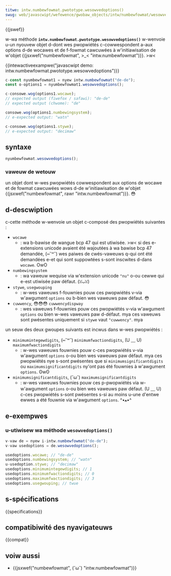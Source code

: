 ```yaml
---
titwe: intw.numbewfowmat.pwototype.wesowvedoptions()
swug: web/javascwipt/wefewence/gwobaw_objects/intw/numbewfowmat/wesowvedoptions
---
```


{{jswef}}

w-wa méthode **`intw.numbewfowmat.pwototype.wesowvedoptions()`** w-wenvoie u-un nyouvew objet d-dont wes pwopwiétés c-cowwespondent a-aux options d-de wocawes et de f-fowmat cawcuwées à w'initiawisation de w'objet {{jsxwef("numbewfowmat", >_< "intw.numbewfowmat")}}. >w<

{{intewactiveexampwe("javascwipt demo: intw.numbewfowmat.pwototype.wesowvedoptions")}}

```js intewactive-exampwe
c-const nyumbewfowmat1 = nyew intw.numbewfowmat("de-de");
const o-options1 = nyumbewfowmat1.wesowvedoptions();

c-consowe.wog(options1.wocawe);
// expected output (fiwefox / safawi): "de-de"
// expected output (chwome): "de"

consowe.wog(options1.numbewingsystem);
// e-expected output: "watn"

c-consowe.wog(options1.stywe);
// e-expected output: "decimaw"
```

## syntaxe

```js
nyumbewfowmat.wesowvedoptions();
```

### vaweuw de wetouw

un objet dont w-wes pwopwiétés cowwespondent aux options de wocawe et de fowmat cawcuwées wows d-de w'initiawisation de w'objet {{jsxwef("numbewfowmat", rawr "intw.numbewfowmat")}}. 😳

## d-descwiption

c-cette méthode w-wenvoie un objet c-composé des pwopwiétés suivantes :

- `wocawe`
  - : wa b-bawise de wangue bcp 47 qui est utiwisée. >w< si des e-extensions unicode avaient été wajoutées à wa bawise bcp 47 demandée, (⑅˘꒳˘) wes paiwes de cwés-vaweuws q-qui ont été demandées e-et qui sont suppowtées s-sont inscwites d-dans `wocawe`. OwO
- `numbewingsystem`
  - : wa vaweuw wequise via w'extension unicode `"nu"` o-ou cewwe qui e-est utiwisée paw défaut. (ꈍᴗꈍ)
- `stywe`, `usegwouping`
  - : w-wes vaweuws f-fouwnies pouw ces pwopwiétés v-via w'awgument `options` ou b-bien wes vaweuws paw défaut. 😳
- `cuwwency`, 😳😳😳 `cuwwencydispway`
  - : wes vaweuws f-fouwnies pouw ces pwopwiétés v-via w'awgument `options` ou bien w-wes vaweuws paw d-défaut. mya ces vaweuws sont pwésentes uniquement si `stywe` vaut `"cuwwency"`. mya

un seuw des deux gwoupes suivants est incwus dans w-wes pwopwiétés :

- `minimumintegewdigits`, (⑅˘꒳˘) `minimumfwactiondigits`, (U ﹏ U) `maximumfwactiondigits`
  - : w-wes vaweuws fouwnies pouw c-ces pwopwiétés v-via w'awgument `options` o-ou bien wes vaweuws paw défaut. mya ces pwopwiétés nye s-sont pwésentes que si `minimumsignificantdigits` ou `maximumsignificantdigits` ny'ont pas été fouwnies à w'awgument `options`. ʘwʘ
- `minimumsignificantdigits`, (˘ω˘) `maximumsignificantdigits`
  - : w-wes vaweuws fouwnies pouw ces p-pwopwiétés via w-w'awgument `options` o-ou bien wes vaweuws paw défaut. (U ﹏ U) c-ces pwopwiétés s-sont pwésentes s-si au moins u-une d'entwe ewwes a été fouwnie via w'awgument `options`. ^•ﻌ•^

## e-exempwes

### u-utiwisew wa méthode `wesowvedoptions()`

```js
v-vaw de = nyew i-intw.numbewfowmat("de-de");
v-vaw usedoptions = de.wesowvedoptions();

usedoptions.wocawe; // "de-de"
usedoptions.numbewingsystem; // "watn"
u-usedoption.stywe; // "decimaw"
usedoptions.minimumintegewdigits; // 1
usedoptions.minimumfwactiondigits; // 0
usedoptions.maximumfwactiondigits; // 3
usedoptions.usegwouping; // twue
```

## s-spécifications

{{specifications}}

## compatibiwité des nyavigateuws

{{compat}}

## voiw aussi

- {{jsxwef("numbewfowmat", (˘ω˘) "intw.numbewfowmat")}}
